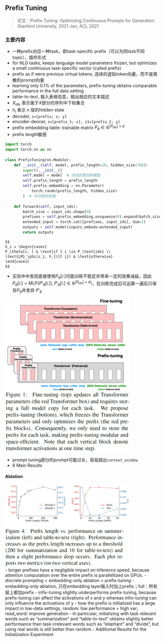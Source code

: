 ## Prefix Tuning
> 论文：Prefix-Tuning: Optimizing Continuous Prompts for Generation  
> Stanford University, 2021 Jan, ACL 2021


### 主要内容
- 一种prefix对应一种task，即task-specific prefix（可以为同task不同topic），插件形式
- for NLG tasks, keeps language model parameters frozen, but optimizes a small continuous task-specific vector (called prefix)
- prefix as if were previous virtual tokens, 连续的虚拟token向量，而不是离散的prompt向量
- learning only 0.1% of the parameters, prefix-tuning obtains comparable performance in the full data setting
- table-to-text, 输入表格信息，输出相应的文本描述
- $X_\text{idx}$ 表示属于$X$部分的序列中下标集合
- $h_i$ 表示 $n$ 层的hidden state
- decoder, `z=[prefix; x; y]`
- encoder-deocer, `z=[prefix_1; x], z1=[prefix_2; y]`
- prefix embedding table: trainable matrix $P_\theta \in \mathbb{R}^{\vert P_\text{idx} \vert \times d}$
- prefix length敏感
```python
import torch
import torch.nn as nn

class PrefixTuning(nn.Module):
    def __init__(self, model, prefix_length=10, hidden_size=768):
        super().__init__()
        self.model = model  # 冻结的预训练模型
        self.prefix_length = prefix_length
        self.prefix_embedding = nn.Parameter(
            torch.randn(prefix_length, hidden_size)
        )  # 可训练的前缀

    def forward(self, input_ids):
        batch_size = input_ids.shape[0]
        prefixes = self.prefix_embedding.unsqueeze(0).expand(batch_size, -1, -1)
        extended_input = torch.cat([prefixes, input_ids], dim=1)
        outputs = self.model(inputs_embeds=extended_input)
        return outputs
```

    $$
    h_i = \begin{cases}
    P_\theta[i: ] & \text{if } i \in P_\text{idx} \\
    \text{LM}_\phi(z_i, h_{\lt i}) & \text{otherwise}
    \end{cases}
    $$

- 实验中中发现直接使用$P_\theta[i:]$可能训练不稳定并带来一定的效果减益，因此 $P_\theta[i:] = \text{MLP}(P'_\theta[i:]), P'_\theta[i:] \in \mathbb{R}^{\vert P_\text{idx} \vert \times d_2}$，在训练完成后可运算一遍后只保存$P_\theta$并舍弃 $P'_{\theta}$
<div class="one-image-container">
    <img src="image/prefix_tuning_with_ft_diagram.png" style="width: 80%;">
</div>

- prompt tuning部分的prompt可能过长，容易超出`context_window`
- 6 Main Results
#### Ablation
<div class="one-image-container">
    <img src="image/prefix_tuning_vary_prefix_length_performance.png" style="width: 80%;">
</div>
- longer prefixes have a negligible impact on inference speed, because attention computation over the entire prefix is parallellized on GPUs.
- discrete prompting < embedding-only ablation < prefix-tuning
- embedding-only ablation, 只在embedding layer输入时加上prefix；full：所有层上都加prefix
- infix-tuning slightly underperforms prefix-tuning, because prefix-tuning can affect the activations of x and y whereas infix-tuning can only influence the activations of y
- how the prefix is initialized has a large impact in low-data settings, random: low performance + high var; read_word: improve generation
- In particular, initializing with task relevant words such as “summarization” and “table-to-text” obtains slightly better performance than task irrelevant words such as “elephant” and “divide”, but using real words is still better than random
- Additional Results for the Initialization Experiment